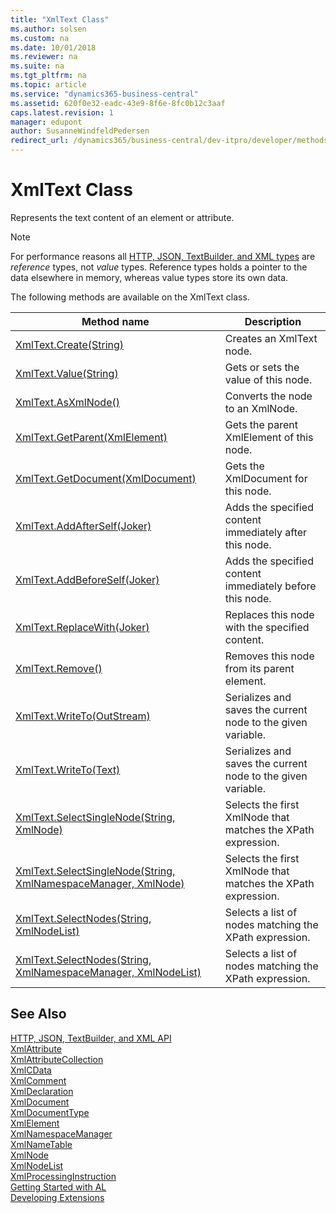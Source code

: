 ```yaml
---
title: "XmlText Class"
ms.author: solsen
ms.custom: na
ms.date: 10/01/2018
ms.reviewer: na
ms.suite: na
ms.tgt_pltfrm: na
ms.topic: article
ms.service: "dynamics365-business-central"
ms.assetid: 620f0e32-eadc-43e9-8f6e-8fc0b12c3aaf
caps.latest.revision: 1
manager: edupont
author: SusanneWindfeldPedersen
redirect_url: /dynamics365/business-central/dev-itpro/developer/methods-auto/library
---
```


 

# XmlText Class
Represents the text content of an element or attribute.

> [!NOTE]
> For performance reasons all [HTTP, JSON, TextBuilder, and XML types](../devenv-restapi-overview.md) are *reference* types, not *value* types. Reference types holds a pointer to the data elsewhere in memory, whereas value types store its own data.

The following methods are available on the XmlText class.  
  
|Method name|Description|  
|-----------|-----------|  
|[XmlText.Create(String)](xmltext-create-method.md)|Creates an XmlText node.|  
|[XmlText.Value(String)](xmltext-value-property.md)|Gets or sets the value of this node.|  
|[XmlText.AsXmlNode()](xmltext-asxmlnode-method.md)|Converts the node to an XmlNode.|  
|[XmlText.GetParent(XmlElement)](xmltext-getparent-method.md)|Gets the parent XmlElement of this node.|  
|[XmlText.GetDocument(XmlDocument)](xmltext-getdocument-method.md)|Gets the XmlDocument for this node.|  
|[XmlText.AddAfterSelf(Joker)](xmltext-addafterself-method.md)|Adds the specified content immediately after this node.|  
|[XmlText.AddBeforeSelf(Joker)](xmltext-addbeforeself-method.md)|Adds the specified content immediately before this node.|  
|[XmlText.ReplaceWith(Joker)](xmltext-replacewith-method.md)|Replaces this node with the specified content.|  
|[XmlText.Remove()](xmltext-remove-method.md)|Removes this node from its parent element.|  
|[XmlText.WriteTo(OutStream)](xmltext-writeto-outstream-method.md)|Serializes and saves the current node to the given variable.|  
|[XmlText.WriteTo(Text)](xmltext-writeto-text-method.md)|Serializes and saves the current node to the given variable.|  
|[XmlText.SelectSingleNode(String, XmlNode)](xmltext-selectsinglenode-xpath-node-method.md)|Selects the first XmlNode that matches the XPath expression.|  
|[XmlText.SelectSingleNode(String, XmlNamespaceManager, XmlNode)](xmltext-selectsinglenode-xpath-namespacemanager-node-method.md)|Selects the first XmlNode that matches the XPath expression.|  
|[XmlText.SelectNodes(String, XmlNodeList)](xmltext-selectnodes-xpath-nodelist-method.md)|Selects a list of nodes matching the XPath expression.|  
|[XmlText.SelectNodes(String, XmlNamespaceManager, XmlNodeList)](xmltext-selectnodes-xpath-namespacemanager-nodelist-method.md)|Selects a list of nodes matching the XPath expression.|  

## See Also
[HTTP, JSON, TextBuilder, and XML API](../devenv-restapi-overview.md)  
[XmlAttribute](xmlattribute-class.md)  
[XmlAttributeCollection](xmlattributecollection-class.md)  
[XmlCData](xmlcdata-class.md)  
[XmlComment](xmlcomment-class.md)  
[XmlDeclaration](xmldeclaration-class.md)  
[XmlDocument](xmldocument-class.md)  
[XmlDocumentType](xmldocument-class.md)  
[XmlElement](xmlelement-class.md)  
[XmlNamespaceManager](xmlnamespacemanager-class.md)  
[XmlNameTable](xmlnametable-class.md)  
[XmlNode](xmlnode-class.md)  
[XmlNodeList](xmlnodelist-class.md)  
[XmlProcessingInstruction](xmlprocessinginstruction-class.md)  
[Getting Started with AL](../devenv-get-started.md)  
[Developing Extensions](../devenv-dev-overview.md)  